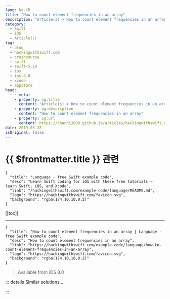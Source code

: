 ```yaml
---
lang: ko-KR
title: "How to count element frequencies in an array"
description: "Article(s) > How to count element frequencies in an array"
category:
  - Swift
  - iOS
  - Article(s)
tag: 
  - blog
  - hackingwithswift.com
  - crashcourse
  - swift
  - swift-5.10
  - ios
  - ios-8.0
  - xcode
  - appstore
head:
  - - meta:
    - property: og:title
      content: "Article(s) > How to count element frequencies in an array"
    - property: og:description
      content: "How to count element frequencies in an array"
    - property: og:url
      content: https://chanhi2000.github.io/articles/hackingwithswift.com/example-code/language/how-to-count-element-frequencies-in-an-array.html
date: 2019-03-28
isOriginal: false
---
```


# {{ $frontmatter.title }} 관련

```component VPCard
{
  "title": "Language - free Swift example code",
  "desc": "Learn Swift coding for iOS with these free tutorials – learn Swift, iOS, and Xcode",
  "link": "/hackingwithswift.com/example-code/language/README.md",
  "logo": "https://hackingwithswift.com/favicon.svg",
  "background": "rgba(174,10,10,0.2)"
}
```

[[toc]]

---

```component VPCard
{
  "title": "How to count element frequencies in an array | Language - free Swift example code",
  "desc": "How to count element frequencies in an array",
  "link": "https://hackingwithswift.com/example-code/language/how-to-count-element-frequencies-in-an-array",
  "logo": "https://hackingwithswift.com/favicon.svg",
  "background": "rgba(174,10,10,0.2)"
}
```

> Available from iOS 8.0

<!-- TODO: 작성 -->

<!-- 
If you have an array containing various elements and you want to count how often each item appears, you can do so by combining the `map()` method with a `Dictionary` initializer.

First, create an array of items:

```swift
let items = ["a", "b", "a", "c"]
```

Second, convert that to an array of key-value pairs using tuples, where each value is the number 1:

```swift
let mappedItems = items.map { ($0, 1) }
```

Finally, create a `Dictionary` from that tuple array, asking it to add the 1s together every time it finds a duplicate key:

```swift
let counts = Dictionary(mappedItems, uniquingKeysWith: +)
```

That will create the dictionary `["b": 1, "a": 2, "c": 1]` because dictionaries are not stored in order – as you can see, it tells us that “a” appeared twice, while the other two appeared once.

-->

::: details Similar solutions…

<!--
/example-code/language/how-to-find-the-index-of-the-first-matching-array-element">How to find the index of the first matching array element 
/example-code/language/how-to-find-the-first-matching-element-in-an-array">How to find the first matching element in an array 
/example-code/language/how-to-get-a-random-element-from-an-array-using-randomelement">How to get a random element from an array using randomElement() 
/example-code/language/how-to-count-matching-items-in-an-array">How to count matching items in an array 
/example-code/arrays/how-to-count-objects-in-a-set-using-nscountedset">How to count objects in a set using NSCountedSet</a>
-->

:::

